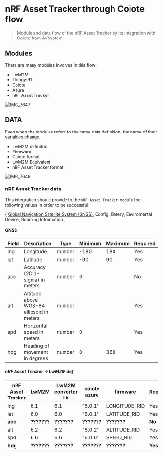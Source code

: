 # nRF Asset Tracker through Coiote flow

> Module and data flow of the nRF Asset Tracker by its integration with Coiote from AVSystem 


## Modules

There are many modules involves in this flow:

- LwM2M
- Thingy:91
- Coiote
- Azure
- nRF Asset Tracker

![IMG_7647](https://user-images.githubusercontent.com/8351865/219425836-2cc4e559-277a-4578-b148-0e164b27996d.jpg)

## DATA

Even when the modules refers to the same data definition, the name of their variables change.

- LwM2M definiton
- Firmware 
- Coiote format
- LwM2M Equivalent
- nRF Asset Tracker format


![IMG_7649](https://user-images.githubusercontent.com/8351865/219426657-b7d5a18e-c64c-471b-8b2e-0000259486b4.jpg)


### nRF Asset Tracker data
This integration should provide to the `nRF Asset Tracker module` the following values in order to be successful:

{
   [Global Navigation Satellite System (GNSS)]([https://github.com/MLopezJ/nRF-Asset-Tracker-through-Coiote-flow/edit/saga/README.md#gnss](https://github.com/MLopezJ/nRF-Asset-Tracker-through-Coiote-flow/blob/saga/README.md#gnss)),
   Config,
   Batery,
   Enviromental
   Device,
   Roaming Information
}

#### GNSS

| Field | Description | Type | Minimum | Maximum | Required |
|-------|-------------|------|---------|---------|----------|
| lng   | Longitude   | number | -180    | 180     | Yes      |
| lat   | Latitude    | number | -90     | 90      | Yes      |
| acc   | Accuracy (2D 1-sigma) in meters | number | 0    |         | No       |
| alt   | Altitude above WGS-84 ellipsoid in meters | number |         |         | Yes      |
| spd   | Horizontal speed in meters | number | 0    |         | Yes      |
| hdg   | Heading of movement in degrees | number | 0    | 360     | Yes      |

##### nRF Asset Tracker -> LwM2M def


| nRF Asset Tracker | LwM2M | LwM2M converter lib | coiote azure | firmware | Required |
|-------|-------------|------|---------|---------|----------|
| lng   | 6.1   | 6.1  | "6.0.1"    | LONGITUDE_RID     | Yes      |
| lat   | 6.0    | 6.0 | "6.0.1"     | LATITUDE_RID      | Yes      |
| **acc**   | **???????** | **???????** | **???????**    |   **???????**     | **No**       |
| alt   |  6.2 | 6.2 |   "6.0.2"    |    ALTITUDE_RID     | Yes      |
| spd   | 6.6 | 6.6 | "6.0.6"    |     SPEED_RID    | Yes      |
| **hdg**   | **???????** | **???????** | **???????**   | **???????**     | **Yes**      |

